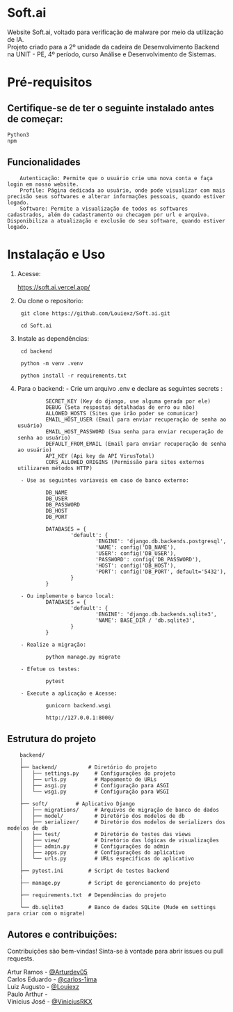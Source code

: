 # Soft.ai

Website Soft.ai, voltado para verificação de malware por meio da utilização de IA.<br>
Projeto criado para a 2º unidade da cadeira de Desenvolvimento Backend na UNIT - PE, 4º período, curso Análise e Desenvolvimento de Sistemas.

# Pré-requisitos
## Certifique-se de ter o seguinte instalado antes de começar:

    Python3
    npm

## Funcionalidades

        Autenticação: Permite que o usuário crie uma nova conta e faça login em nosso website.
        Profile: Página dedicada ao usuário, onde pode visualizar com mais precisão seus softwares e alterar informações pessoais, quando estiver logado.
        Software: Permite a visualização de todos os softwares cadastrados, além do cadastramento ou checagem por url e arquivo. Disponibiliza a atualização e exclusão do seu software, quando estiver logado.

# Instalação e Uso

1. Acesse:

    https://soft.ai.vercel.app/

2. Ou clone o repositorio:

        git clone https://github.com/Louiexz/Soft.ai.git

        cd Soft.ai

3. Instale as dependências:

        cd backend

        python -m venv .venv

        python install -r requirements.txt

4. Para o backend:
        - Crie um arquivo .env e declare as seguintes secrets :

                SECRET_KEY (Key do django, use alguma gerada por ele)
                DEBUG (Seta respostas detalhadas de erro ou não)
                ALLOWED_HOSTS (Sites que irão poder se comunicar)
                EMAIL_HOST_USER (Email para enviar recuperação de senha ao usuário)
                EMAIL_HOST_PASSWORD (Sua senha para enviar recuperação de senha ao usuário)
                DEFAULT_FROM_EMAIL (Email para enviar recuperação de senha ao usuário)
                API_KEY (Api key da API VirusTotal)
                CORS_ALLOWED_ORIGINS (Permissão para sites externos utilizarem métodos HTTP)
        
        - Use as seguintes variaveis em caso de banco externo:
        
                DB_NAME 
                DB_USER
                DB_PASSWORD
                DB_HOST
                DB_PORT

                DATABASES = {
                        'default': {
                                'ENGINE': 'django.db.backends.postgresql',
                                'NAME': config('DB_NAME'),
                                'USER': config('DB_USER'),
                                'PASSWORD': config('DB_PASSWORD'),
                                'HOST': config('DB_HOST'),
                                'PORT': config('DB_PORT', default='5432'),
                        }
                }
        
        - Ou implemente o banco local:
                DATABASES = {
                        'default': {
                                'ENGINE': 'django.db.backends.sqlite3',
                                'NAME': BASE_DIR / 'db.sqlite3',
                        }
                }        

        - Realize a migração:

                python manage.py migrate
        
        - Efetue os testes:

                pytest

        - Execute a aplicação e Acesse:
        
                gunicorn backend.wsgi

                http://127.0.0.1:8000/


## Estrutura do projeto

        backend/
        │
        ├── backend/          # Diretório do projeto
        │   ├── settings.py     # Configurações do projeto
        │   ├── urls.py         # Mapeamento de URLs
        │   ├── asgi.py         # Configuração para ASGI
        │   └── wsgi.py         # Configuração para WSGI
        │
        ├── soft/         # Aplicativo Django
        │   ├── migrations/     # Arquivos de migração de banco de dados
        │   ├── model/          # Diretório dos modelos de db
        │   ├── serializer/     # Diretório dos modelos de serializers dos modelos de db
        │   ├── test/           # Diretório de testes das views
        │   ├── view/           # Diretório das lógicas de visualizações
        │   ├── admin.py        # Configurações do admin
        │   ├── apps.py         # Configurações do aplicativo
        │   └── urls.py         # URLs específicas do aplicativo
        │
        ├── pytest.ini        # Script de testes backend
        |
        ├── manage.py         # Script de gerenciamento do projeto
        │
        ├── requirements.txt  # Dependências do projeto
        │
        └── db.sqlite3        # Banco de dados SQLite (Mude em settings para criar com o migrate)
          
## Autores e contribuições:
Contribuições são bem-vindas! Sinta-se à vontade para abrir issues ou pull requests.

Artur Ramos - [@Arturdev05](https://github.com/Arturdev05)<br>
Carlos Eduardo - [@carlos-1ima](https://github.com/carlos-1ima)<br>
Luiz Augusto - [@Louiexz](https://github.com/Louiexz)<br>
Paulo Arthur -<br>
Vinicius José - [@ViniciusRKX](https://github.com/ViniciusRKX)
